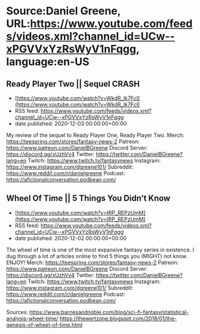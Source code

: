 # Source:Daniel Greene, URL:https://www.youtube.com/feeds/videos.xml?channel_id=UCw--xPGVVxYzRsWyV1nFqgg, language:en-US

## Ready Player Two || Sequel CRASH
 - [https://www.youtube.com/watch?v=WkdR_Ik7FcI](https://www.youtube.com/watch?v=WkdR_Ik7FcI)
 - RSS feed: https://www.youtube.com/feeds/videos.xml?channel_id=UCw--xPGVVxYzRsWyV1nFqgg
 - date published: 2020-12-03 00:00:00+00:00

My review of the sequel to Ready Player One, Ready Player Two.
Merch: https://teespring.com/stores/fantasy-news-2
Patreon: https://www.patreon.com/DanielBGreene
Discord Server: https://discord.gg/xUzhVv4
Twitter: https://twitter.com/DanielBGreene?lang=en
Twitch: https://www.twitch.tv/fantasynews
Instagram: https://www.instagram.com/dgreene101/
Subreddit: https://www.reddit.com/r/danielgreene
Podcast: https://afictionalconversation.podbean.com/

## Wheel Of Time || 5 Things You Didn’t Know
 - [https://www.youtube.com/watch?v=tRP_REPzUmM](https://www.youtube.com/watch?v=tRP_REPzUmM)
 - RSS feed: https://www.youtube.com/feeds/videos.xml?channel_id=UCw--xPGVVxYzRsWyV1nFqgg
 - date published: 2020-12-02 00:00:00+00:00

The wheel of time is one of the most expansive fantasy series in existence. I dug through a lot of articles online to find 5 things you (MIGHT) not know. ENJOY! 
Merch: https://teespring.com/stores/fantasy-news-2
Patreon: https://www.patreon.com/DanielBGreene
Discord Server: https://discord.gg/xUzhVv4
Twitter: https://twitter.com/DanielBGreene?lang=en
Twitch: https://www.twitch.tv/fantasynews
Instagram: https://www.instagram.com/dgreene101/
Subreddit: https://www.reddit.com/r/danielgreene
Podcast: https://afictionalconversation.podbean.com/

Sources: 
https://www.barnesandnoble.com/blog/sci-fi-fantasy/statistical-analysis-wheel-time/
https://thewertzone.blogspot.com/2018/01/the-genesis-of-wheel-of-time.html

